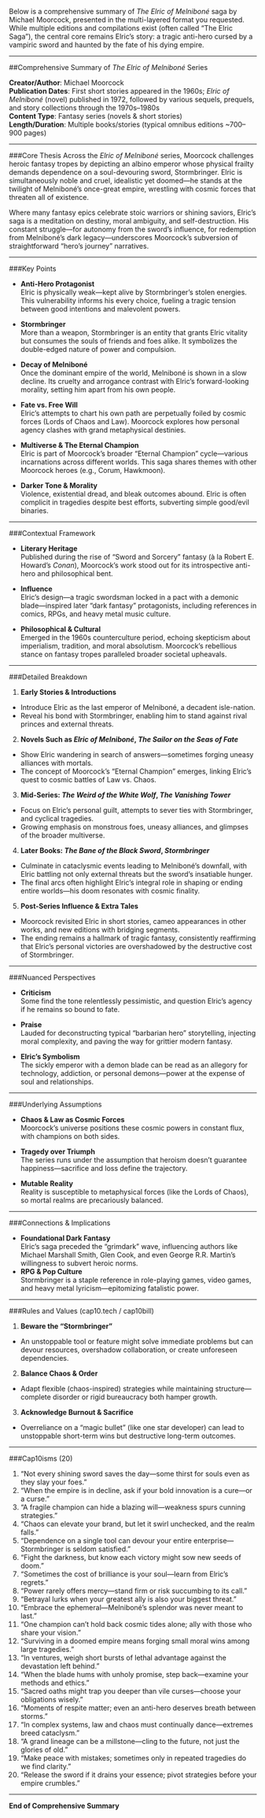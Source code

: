 Below is a comprehensive summary of *The Elric of Melniboné* saga by Michael Moorcock, presented in the multi-layered format you requested. While multiple editions and compilations exist (often called “The Elric Saga”), the central core remains Elric’s story: a tragic anti-hero cursed by a vampiric sword and haunted by the fate of his dying empire.

---

##Comprehensive Summary of *The Elric of Melniboné* Series

**Creator/Author**: Michael Moorcock  
**Publication Dates**: First short stories appeared in the 1960s; *Elric of Melniboné* (novel) published in 1972, followed by various sequels, prequels, and story collections through the 1970s–1980s  
**Content Type**: Fantasy series (novels & short stories)  
**Length/Duration**: Multiple books/stories (typical omnibus editions ~700–900 pages)

---

###Core Thesis
Across the *Elric of Melniboné* series, Moorcock challenges heroic fantasy tropes by depicting an albino emperor whose physical frailty demands dependence on a soul-devouring sword, Stormbringer. Elric is simultaneously noble and cruel, idealistic yet doomed—he stands at the twilight of Melniboné’s once-great empire, wrestling with cosmic forces that threaten all of existence.

Where many fantasy epics celebrate stoic warriors or shining saviors, Elric’s saga is a meditation on destiny, moral ambiguity, and self-destruction. His constant struggle—for autonomy from the sword’s influence, for redemption from Melniboné’s dark legacy—underscores Moorcock’s subversion of straightforward “hero’s journey” narratives.

---

###Key Points
- **Anti-Hero Protagonist**  
  Elric is physically weak—kept alive by Stormbringer’s stolen energies. This vulnerability informs his every choice, fueling a tragic tension between good intentions and malevolent powers.

- **Stormbringer**  
  More than a weapon, Stormbringer is an entity that grants Elric vitality but consumes the souls of friends and foes alike. It symbolizes the double-edged nature of power and compulsion.

- **Decay of Melniboné**  
  Once the dominant empire of the world, Melniboné is shown in a slow decline. Its cruelty and arrogance contrast with Elric’s forward-looking morality, setting him apart from his own people.

- **Fate vs. Free Will**  
  Elric’s attempts to chart his own path are perpetually foiled by cosmic forces (Lords of Chaos and Law). Moorcock explores how personal agency clashes with grand metaphysical destinies.

- **Multiverse & The Eternal Champion**  
  Elric is part of Moorcock’s broader “Eternal Champion” cycle—various incarnations across different worlds. This saga shares themes with other Moorcock heroes (e.g., Corum, Hawkmoon).

- **Darker Tone & Morality**  
  Violence, existential dread, and bleak outcomes abound. Elric is often complicit in tragedies despite best efforts, subverting simple good/evil binaries.

---

###Contextual Framework
- **Literary Heritage**  
  Published during the rise of “Sword and Sorcery” fantasy (à la Robert E. Howard’s *Conan*), Moorcock’s work stood out for its introspective anti-hero and philosophical bent.

- **Influence**  
  Elric’s design—a tragic swordsman locked in a pact with a demonic blade—inspired later “dark fantasy” protagonists, including references in comics, RPGs, and heavy metal music culture.

- **Philosophical & Cultural**  
  Emerged in the 1960s counterculture period, echoing skepticism about imperialism, tradition, and moral absolutism. Moorcock’s rebellious stance on fantasy tropes paralleled broader societal upheavals.

---

###Detailed Breakdown

1. **Early Stories & Introductions**
  - Introduce Elric as the last emperor of Melniboné, a decadent isle-nation.
  - Reveal his bond with Stormbringer, enabling him to stand against rival princes and external threats.

2. **Novels Such as *Elric of Melniboné*, *The Sailor on the Seas of Fate***
  - Show Elric wandering in search of answers—sometimes forging uneasy alliances with mortals.
  - The concept of Moorcock’s “Eternal Champion” emerges, linking Elric’s quest to cosmic battles of Law vs. Chaos.

3. **Mid-Series: *The Weird of the White Wolf*, *The Vanishing Tower***
  - Focus on Elric’s personal guilt, attempts to sever ties with Stormbringer, and cyclical tragedies.
  - Growing emphasis on monstrous foes, uneasy alliances, and glimpses of the broader multiverse.

4. **Later Books: *The Bane of the Black Sword*, *Stormbringer***
  - Culminate in cataclysmic events leading to Melniboné’s downfall, with Elric battling not only external threats but the sword’s insatiable hunger.
  - The final arcs often highlight Elric’s integral role in shaping or ending entire worlds—his doom resonates with cosmic finality.

5. **Post-Series Influence & Extra Tales**
  - Moorcock revisited Elric in short stories, cameo appearances in other works, and new editions with bridging segments.
  - The ending remains a hallmark of tragic fantasy, consistently reaffirming that Elric’s personal victories are overshadowed by the destructive cost of Stormbringer.

---

###Nuanced Perspectives
- **Criticism**  
  Some find the tone relentlessly pessimistic, and question Elric’s agency if he remains so bound to fate.
- **Praise**  
  Lauded for deconstructing typical “barbarian hero” storytelling, injecting moral complexity, and paving the way for grittier modern fantasy.

- **Elric’s Symbolism**  
  The sickly emperor with a demon blade can be read as an allegory for technology, addiction, or personal demons—power at the expense of soul and relationships.

---

###Underlying Assumptions
- **Chaos & Law as Cosmic Forces**  
  Moorcock’s universe positions these cosmic powers in constant flux, with champions on both sides.
- **Tragedy over Triumph**  
  The series runs under the assumption that heroism doesn’t guarantee happiness—sacrifice and loss define the trajectory.

- **Mutable Reality**  
  Reality is susceptible to metaphysical forces (like the Lords of Chaos), so mortal realms are precariously balanced.

---

###Connections & Implications
- **Foundational Dark Fantasy**  
  Elric’s saga preceded the “grimdark” wave, influencing authors like Michael Marshall Smith, Glen Cook, and even George R.R. Martin’s willingness to subvert heroic norms.
- **RPG & Pop Culture**  
  Stormbringer is a staple reference in role-playing games, video games, and heavy metal lyricism—epitomizing fatalistic power.

---

###Rules and Values (cap10.tech / cap10bill)
1. **Beware the “Stormbringer”**
  - An unstoppable tool or feature might solve immediate problems but can devour resources, overshadow collaboration, or create unforeseen dependencies.
2. **Balance Chaos & Order**
  - Adapt flexible (chaos-inspired) strategies while maintaining structure—complete disorder or rigid bureaucracy both hamper growth.
3. **Acknowledge Burnout & Sacrifice**
  - Overreliance on a “magic bullet” (like one star developer) can lead to unstoppable short-term wins but destructive long-term outcomes.

---

###Cap10isms (20)
1. “Not every shining sword saves the day—some thirst for souls even as they slay your foes.”
2. “When the empire is in decline, ask if your bold innovation is a cure—or a curse.”
3. “A fragile champion can hide a blazing will—weakness spurs cunning strategies.”
4. “Chaos can elevate your brand, but let it swirl unchecked, and the realm falls.”
5. “Dependence on a single tool can devour your entire enterprise—Stormbringer is seldom satisfied.”
6. “Fight the darkness, but know each victory might sow new seeds of doom.”
7. “Sometimes the cost of brilliance is your soul—learn from Elric’s regrets.”
8. “Power rarely offers mercy—stand firm or risk succumbing to its call.”
9. “Betrayal lurks when your greatest ally is also your biggest threat.”
10. “Embrace the ephemeral—Melniboné’s splendor was never meant to last.”
11. “One champion can’t hold back cosmic tides alone; ally with those who share your vision.”
12. “Surviving in a doomed empire means forging small moral wins among large tragedies.”
13. “In ventures, weigh short bursts of lethal advantage against the devastation left behind.”
14. “When the blade hums with unholy promise, step back—examine your methods and ethics.”
15. “Sacred oaths might trap you deeper than vile curses—choose your obligations wisely.”
16. “Moments of respite matter; even an anti-hero deserves breath between storms.”
17. “In complex systems, law and chaos must continually dance—extremes breed cataclysm.”
18. “A grand lineage can be a millstone—cling to the future, not just the glories of old.”
19. “Make peace with mistakes; sometimes only in repeated tragedies do we find clarity.”
20. “Release the sword if it drains your essence; pivot strategies before your empire crumbles.”

---

**End of Comprehensive Summary**